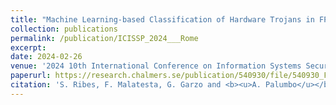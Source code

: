 ```yaml
---
title: "Machine Learning-based Classification of Hardware Trojans in FPGAs Implementing RISC-V Cores"
collection: publications
permalink: /publication/ICISSP_2024___Rome
excerpt:
date: 2024-02-26
venue: '2024 10th International Conference on Information Systems Security and Privacy (ICISSP)'
paperurl: https://research.chalmers.se/publication/540930/file/540930_Fulltext.pdf
citation: 'S. Ribes, F. Malatesta, G. Garzo and <b><u>A. Palumbo</u></b> (2024). &quot;Machine Learning-based Classification of Hardware Trojans in FPGAs Implementing RISC-V Cores.&quot; <i>2024 10th International Conference on Information Systems Security and Privacy (ICISSP)</i>.'
---
```

